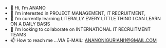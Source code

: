 - 👋 Hi, I’m ANANO 
- 👀 I’m interested in PROJECT MANAGEMENT, IT RECRUITMENT, 
- 🌱 I’m currently learning LITERALLY EVERY LITTLE THING I CAN LEARN ON A DAILY BASIS
- 💞️ I’m looking to collaborate on INTERNATIONAL IT RECRUITMENT TEAMS
- 📫 How to reach me ...VIA E-MAIL: ANANONIGURIANI1@GMAIL.COM

<!---
ananoniguriani/ananoniguriani is a ✨ special ✨ repository because its `README.md` (this file) appears on your GitHub profile.
You can click the Preview link to take a look at your changes.
--->

